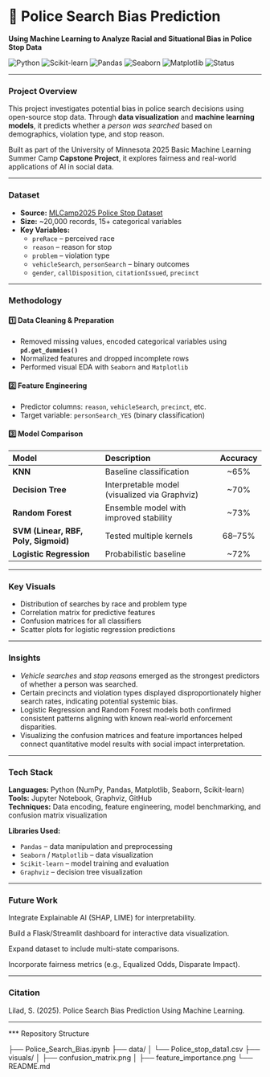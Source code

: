 # 🚓 Police Search Bias Prediction
**Using Machine Learning to Analyze Racial and Situational Bias in Police Stop Data**

![Python](https://img.shields.io/badge/Python-3.9+-blue.svg)
![Scikit-learn](https://img.shields.io/badge/Scikit--learn-ML%20Library-orange)
![Pandas](https://img.shields.io/badge/Pandas-Data%20Analysis-yellow)
![Seaborn](https://img.shields.io/badge/Seaborn-Visualization-lightblue)
![Matplotlib](https://img.shields.io/badge/Matplotlib-Charts-green)
![Status](https://img.shields.io/badge/Status-Completed-brightgreen)

---

###  Project Overview
This project investigates potential bias in police search decisions using open-source stop data. Through **data visualization** and **machine learning models**, it predicts whether a *person was searched* based on demographics, violation type, and stop reason.

Built as part of the University of Minnesota 2025 Basic Machine Learning Summer Camp **Capstone Project**, it explores fairness and real-world applications of AI in social data.

---

###  Dataset
- **Source:** [MLCamp2025 Police Stop Dataset](https://raw.githubusercontent.com/sziccardi/MLCamp2025_DataRepository/main/Police_stop_data1.csv)
- **Size:** ~20,000 records, 15+ categorical variables
- **Key Variables:**
  - `preRace` – perceived race
  - `reason` – reason for stop
  - `problem` – violation type
  - `vehicleSearch`, `personSearch` – binary outcomes
  - `gender`, `callDisposition`, `citationIssued`, `precinct`

---

###  Methodology

#### 1️⃣ Data Cleaning & Preparation
- Removed missing values, encoded categorical variables using **`pd.get_dummies()`**  
- Normalized features and dropped incomplete rows  
- Performed visual EDA with `Seaborn` and `Matplotlib`

#### 2️⃣ Feature Engineering
- Predictor columns: `reason`, `vehicleSearch`, `precinct`, etc.  
- Target variable: `personSearch_YES` (binary classification)

#### 3️⃣ Model Comparison
| Model | Description | Accuracy |
|:------|:-------------|:----------:|
| **KNN** | Baseline classification | ~65% |
| **Decision Tree** | Interpretable model (visualized via Graphviz) | ~70% |
| **Random Forest** | Ensemble model with improved stability | ~73% |
| **SVM (Linear, RBF, Poly, Sigmoid)** | Tested multiple kernels | 68–75% |
| **Logistic Regression** | Probabilistic baseline | ~72% |

---

###  Key Visuals
- Distribution of searches by race and problem type  
- Correlation matrix for predictive features  
- Confusion matrices for all classifiers  
- Scatter plots for logistic regression predictions  

---


###  Insights
- *Vehicle searches* and *stop reasons* emerged as the strongest predictors of whether a person was searched.  
- Certain precincts and violation types displayed disproportionately higher search rates, indicating potential systemic bias.  
- Logistic Regression and Random Forest models both confirmed consistent patterns aligning with known real-world enforcement disparities.  
- Visualizing the confusion matrices and feature importances helped connect quantitative model results with social impact interpretation.


---

###  Tech Stack

**Languages:** Python (NumPy, Pandas, Matplotlib, Seaborn, Scikit-learn)  
**Tools:** Jupyter Notebook, Graphviz, GitHub  
**Techniques:** Data encoding, feature engineering, model benchmarking, and confusion matrix visualization  

**Libraries Used:**
- `Pandas` – data manipulation and preprocessing  
- `Seaborn` / `Matplotlib` – data visualization  
- `Scikit-learn` – model training and evaluation  
- `Graphviz` – decision tree visualization


---

###  Future Work

Integrate Explainable AI (SHAP, LIME) for interpretability.

Build a Flask/Streamlit dashboard for interactive data visualization.

Expand dataset to include multi-state comparisons.

Incorporate fairness metrics (e.g., Equalized Odds, Disparate Impact).


---

###  Citation
Lilad, S. (2025). Police Search Bias Prediction Using Machine Learning.

---

*** Repository Structure


├── Police_Search_Bias.ipynb
├── data/
│   └── Police_stop_data1.csv
├── visuals/
│   ├── confusion_matrix.png
│   ├── feature_importance.png
└── README.md



